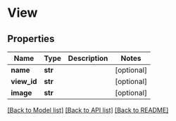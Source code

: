 # View

## Properties
Name | Type | Description | Notes
------------ | ------------- | ------------- | -------------
**name** | **str** |  | [optional] 
**view_id** | **str** |  | [optional] 
**image** | **str** |  | [optional] 

[[Back to Model list]](../README.md#documentation-for-models) [[Back to API list]](../README.md#documentation-for-api-endpoints) [[Back to README]](../README.md)


